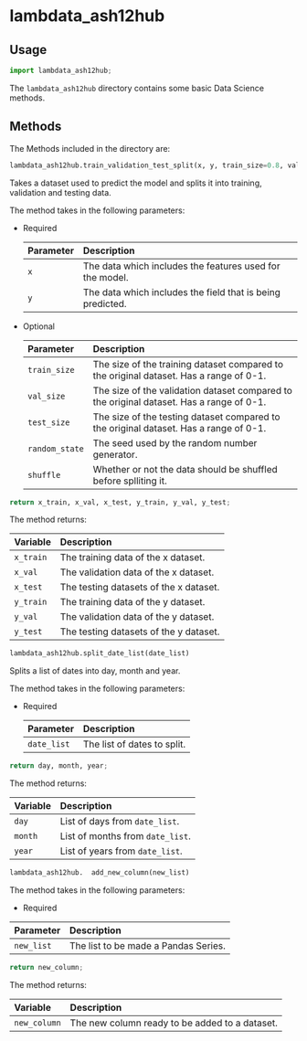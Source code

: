 # lambdata_ash12hub

## Usage
```python
import lambdata_ash12hub;
```
The `lambdata_ash12hub` directory contains some basic Data Science methods.

## Methods
The Methods included in the directory are:
```python
lambdata_ash12hub.train_validation_test_split(x, y, train_size=0.8, val_size=0.1, test_size=0.1, random_state=None, shuffle=True)
```
Takes a dataset used to predict the model and splits it into training, validation and testing data.

The method takes in the following parameters:
- Required

  | Parameter | Description |
  | :- | :- |
  | `x` | The data which includes the features used for the model. |
  | `y` | The data which includes the field that is being predicted. |
- Optional

  | Parameter | Description |
  | :- | :- |
  | `train_size` | The size of the training dataset compared to the original dataset. Has a range of 0-1. |
  | `val_size` | The size of the validation dataset compared to the original dataset. Has a range of 0-1. |
  | `test_size` | The size of the testing dataset compared to the original dataset. Has a range of 0-1. |
  | `random_state` | The seed used by the random number generator. |
  | `shuffle` | Whether or not the data should be shuffled before splliting it. |


```python
return x_train, x_val, x_test, y_train, y_val, y_test;
```
The method returns:

| Variable | Description |
| :- | :- |
| `x_train` | The training data of the x dataset. |
| `x_val` | The validation data of the x dataset. |
| `x_test` | The testing datasets of the x dataset. |
| `y_train` | The training data of the y dataset. |
| `y_val` | The validation data of the y dataset. |
| `y_test` | The testing datasets of the y dataset. |


```python
lambdata_ash12hub.split_date_list(date_list)
```
Splits a list of dates into day, month and year.

The method takes in the following parameters:
- Required

  | Parameter | Description |
  | :- | :- |
  | `date_list` | The list of dates to split. |

```python
return day, month, year;
```
The method returns:

| Variable | Description |
| :- | :- |
| `day` | List of days from `date_list`. |
| `month` | List of months from `date_list`. |
| `year` | List of years from `date_list`. |

```python
lambdata_ash12hub.  add_new_column(new_list)
```


The method takes in the following parameters:
- Required

| Parameter | Description |
| :- | :- |
| `new_list` | The list to be made a Pandas Series. |

```python
return new_column;
```
The method returns:

| Variable | Description |
| :- | :- |
| `new_column` | The new column ready to be added to a dataset. |
